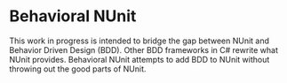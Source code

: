 Behavioral NUnit
=====================

This work in progress is intended to bridge the gap between NUnit and 
Behavior Driven Design (BDD). Other BDD frameworks in C# rewrite what 
NUnit provides. Behavioral NUnit attempts to add BDD to NUnit without 
throwing out the good parts of NUnit.
